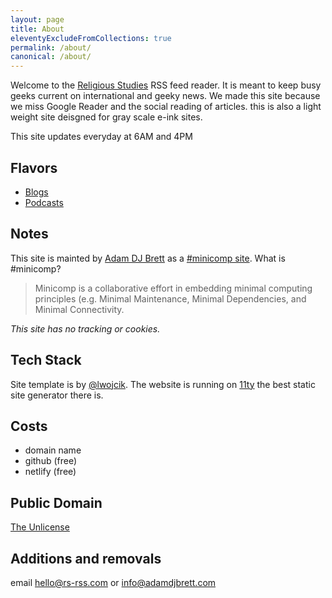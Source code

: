 ```yaml
---
layout: page
title: About
eleventyExcludeFromCollections: true
permalink: /about/
canonical: /about/
---
```

Welcome to the [Religious Studies](https://rs-rss.com/) RSS feed reader. It is meant to keep busy geeks current on international and geeky news. We made this site because we miss Google Reader and the social reading of articles. this is also a light weight site deisgned for gray scale e-ink sites. 

This site updates everyday at 6AM and 4PM

## Flavors
- [Blogs](https://rs-rss.com)
- [Podcasts](https://podcasts.rs-rss.com)

## Notes

This site is mainted by [Adam DJ Brett](https://adamdjbrett.com) as a [#minicomp site](https://minicomp.github.io/wiki/). What is #minicomp?
> Minicomp is a collaborative effort in embedding minimal computing principles (e.g. Minimal Maintenance, Minimal Dependencies, and Minimal Connectivity.

*This site has no tracking or cookies.*

## Tech Stack
Site template is by [@lwojcik](https://github.com/lwojcik). The website is running on [11ty](https://11ty.dev) the best static site generator there is.

## Costs
- domain name
- github (free)
- netlify (free)

## Public Domain
[The Unlicense](https://unlicense.org/)

## Additions and removals
email [hello@rs-rss.com](mailto:hello@rs-rss.com) or [info@adamdjbrett.com](mailto:info@adamdjbrett.com)
